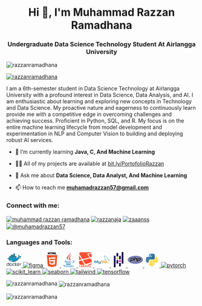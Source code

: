 <h1 align="center">Hi 👋, I'm Muhammad Razzan Ramadhana</h1>
<h3 align="center">Undergraduate Data Science Technology Student At Airlangga University</h3>

<p align="left"> <img src="https://komarev.com/ghpvc/?username=razzanramadhana&label=Profile%20views&color=0e75b6&style=flat" alt="razzanramadhana" /> </p>

<p align="left"> <a href="https://github.com/ryo-ma/github-profile-trophy"><img src="https://github-profile-trophy.vercel.app/?username=razzanramadhana" alt="razzanramadhana" /></a> </p>
I am a 6th-semester student in Data Science Technology at Airlangga University with a profound interest in Data
Science, Data Analysis, and AI. I am enthusiastic about learning and exploring new concepts in Technology and
Data Science. My proactive nature and eagerness to continuously learn provide me with a competitive edge in
overcoming challenges and achieving success. Proficient in Python, SQL, and R. My focus is on the entire
machine learning lifecycle from model development and experimentation in NLP and Computer Vision to building
and deploying robust AI services.

- 🌱 I’m currently learning **Java, C, And Machine Learning**

- 👨‍💻 All of my projects are available at [bit.ly/PortofolioRazzan](bit.ly/PortofolioRazzan)

- 💬 Ask me about **Data Science, Data Analyst, And Machine Learning**

- 📫 How to reach me **muhamadrazzan57@gmail.com**

<h3 align="left">Connect with me:</h3>
<p align="left">
<a href="https://linkedin.com/in/muhammad razzan ramadhana" target="blank"><img align="center" src="https://raw.githubusercontent.com/rahuldkjain/github-profile-readme-generator/master/src/images/icons/Social/linked-in-alt.svg" alt="muhammad razzan ramadhana" height="30" width="40" /></a>
<a href="https://kaggle.com/razzanaja" target="blank"><img align="center" src="https://raw.githubusercontent.com/rahuldkjain/github-profile-readme-generator/master/src/images/icons/Social/kaggle.svg" alt="razzanaja" height="30" width="40" /></a>
<a href="https://instagram.com/zaaanss" target="blank"><img align="center" src="https://raw.githubusercontent.com/rahuldkjain/github-profile-readme-generator/master/src/images/icons/Social/instagram.svg" alt="zaaanss" height="30" width="40" /></a>
<a href="https://medium.com/@muhamadrazzan57" target="blank"><img align="center" src="https://raw.githubusercontent.com/rahuldkjain/github-profile-readme-generator/master/src/images/icons/Social/medium.svg" alt="@muhamadrazzan57" height="30" width="40" /></a>
</p>

<h3 align="left">Languages and Tools:</h3>
<p align="left"> <a href="https://www.docker.com/" target="_blank" rel="noreferrer"> <img src="https://raw.githubusercontent.com/devicons/devicon/master/icons/docker/docker-original-wordmark.svg" alt="docker" width="40" height="40"/> </a> <a href="https://www.figma.com/" target="_blank" rel="noreferrer"> <img src="https://www.vectorlogo.zone/logos/figma/figma-icon.svg" alt="figma" width="40" height="40"/> </a> <a href="https://www.w3.org/html/" target="_blank" rel="noreferrer"> <img src="https://raw.githubusercontent.com/devicons/devicon/master/icons/html5/html5-original-wordmark.svg" alt="html5" width="40" height="40"/> </a> <a href="https://www.java.com" target="_blank" rel="noreferrer"> <img src="https://raw.githubusercontent.com/devicons/devicon/master/icons/java/java-original.svg" alt="java" width="40" height="40"/> </a> <a href="https://laravel.com/" target="_blank" rel="noreferrer"> <img src="https://raw.githubusercontent.com/devicons/devicon/master/icons/laravel/laravel-plain-wordmark.svg" alt="laravel" width="40" height="40"/> </a> <a href="https://www.mysql.com/" target="_blank" rel="noreferrer"> <img src="https://raw.githubusercontent.com/devicons/devicon/master/icons/mysql/mysql-original-wordmark.svg" alt="mysql" width="40" height="40"/> </a> <a href="https://pandas.pydata.org/" target="_blank" rel="noreferrer"> <img src="https://raw.githubusercontent.com/devicons/devicon/2ae2a900d2f041da66e950e4d48052658d850630/icons/pandas/pandas-original.svg" alt="pandas" width="40" height="40"/> </a> <a href="https://www.php.net" target="_blank" rel="noreferrer"> <img src="https://raw.githubusercontent.com/devicons/devicon/master/icons/php/php-original.svg" alt="php" width="40" height="40"/> </a> <a href="https://www.python.org" target="_blank" rel="noreferrer"> <img src="https://raw.githubusercontent.com/devicons/devicon/master/icons/python/python-original.svg" alt="python" width="40" height="40"/> </a> <a href="https://pytorch.org/" target="_blank" rel="noreferrer"> <img src="https://www.vectorlogo.zone/logos/pytorch/pytorch-icon.svg" alt="pytorch" width="40" height="40"/> </a> <a href="https://scikit-learn.org/" target="_blank" rel="noreferrer"> <img src="https://upload.wikimedia.org/wikipedia/commons/0/05/Scikit_learn_logo_small.svg" alt="scikit_learn" width="40" height="40"/> </a> <a href="https://seaborn.pydata.org/" target="_blank" rel="noreferrer"> <img src="https://seaborn.pydata.org/_images/logo-mark-lightbg.svg" alt="seaborn" width="40" height="40"/> </a> <a href="https://tailwindcss.com/" target="_blank" rel="noreferrer"> <img src="https://www.vectorlogo.zone/logos/tailwindcss/tailwindcss-icon.svg" alt="tailwind" width="40" height="40"/> </a> <a href="https://www.tensorflow.org" target="_blank" rel="noreferrer"> <img src="https://www.vectorlogo.zone/logos/tensorflow/tensorflow-icon.svg" alt="tensorflow" width="40" height="40"/> </a> </p>

<p><img align="left" src="https://github-readme-stats.vercel.app/api/top-langs?username=razzanramadhana&show_icons=true&locale=en&layout=compact" alt="razzanramadhana" /></p>

<p>&nbsp;<img align="center" src="https://github-readme-stats.vercel.app/api?username=razzanramadhana&show_icons=true&locale=en" alt="razzanramadhana" /></p>

<p><img align="center" src="https://github-readme-streak-stats.herokuapp.com/?user=razzanramadhana&" alt="razzanramadhana" /></p>
